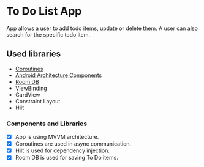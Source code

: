 # To Do List App

App allows a user to add todo items, update or delete them. A user can also search for the specific todo item.

## Used libraries

* [Coroutines](https://developer.android.com/kotlin/coroutines?gclid=Cj0KCQjw1vSZBhDuARIsAKZlijSPaLlWIHCJ0-kW00z3g0LI0QQ67zs8sZoEp7Sp0A4J4CIzKYi_tFkaAuKPEALw_wcB&gclsrc=aw.ds)
* [Android Architecture Components](https://developer.android.com/topic/libraries/architecture/index.html)
* [Room DB](https://developer.android.com/training/data-storage/room)
* ViewBinding
* CardView
* Constraint Layout
* Hilt


### Components and Libraries

- [x] App is using MVVM architecture.
- [x] Coroutines are used in async communication.
- [x] Hilt is used for dependency injection.
- [x] Room DB is used for saving To Do items.
